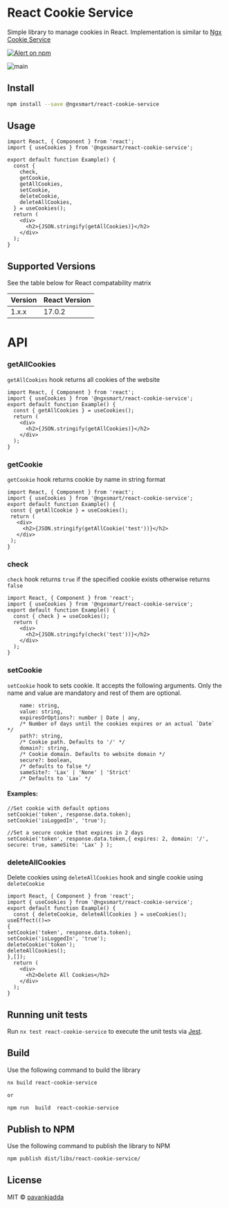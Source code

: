 # React Cookie Service

Simple library to manage cookies in React. Implementation is similar
to [Ngx Cookie Service](https://github.com/stevermeister/ngx-cookie-service)

<p >
   <a href="https://www.npmjs.com/@ngxsmart/react-cookie-service">
    <img src="https://img.shields.io/npm/v/@ngxsmart/react-cookie-service.svg?logo=npm&logoColor=fff&label=NPM+package&color=limegreen" alt="Alert on npm" />
  </a>
  </p>
  
  ![main](https://github.com/github/docs/actions/workflows/main.yml/badge.svg?branch=main)

## Install

```bash
npm install --save @ngxsmart/react-cookie-service
```

## Usage

```tsx
import React, { Component } from 'react';
import { useCookies } from '@ngxsmart/react-cookie-service';

export default function Example() {
  const {
    check,
    getCookie,
    getAllCookies,
    setCookie,
    deleteCookie,
    deleteAllCookies,
  } = useCookies();
  return (
    <div>
      <h2>{JSON.stringify(getAllCookies)}</h2>
    </div>
  );
}
```


## Supported Versions

See the table below for React compatability matrix

| Version | React Version      |
| ------- | ------------------ |
| 1.x.x   | 17.0.2 |


# API

### getAllCookies
`getAllCookies` hook returns all cookies of the website

```
import React, { Component } from 'react';
import { useCookies } from '@ngxsmart/react-cookie-service';
export default function Example() {
  const { getAllCookies } = useCookies();
  return (
    <div>
      <h2>{JSON.stringify(getAllCookies)}</h2>
    </div>
  );
}
```

### getCookie
`getCookie` hook returns cookie by name in string format
 ```
 import React, { Component } from 'react';
import { useCookies } from '@ngxsmart/react-cookie-service';
export default function Example() {
  const { getAllCookie } = useCookies();
  return (
    <div>
      <h2>{JSON.stringify(getAllCookie('test'))}</h2>
    </div>
  );
}
 
 ```

### check
`check` hook returns `true` if the specified cookie exists otherwise returns `false`
```
import React, { Component } from 'react';
import { useCookies } from '@ngxsmart/react-cookie-service';
export default function Example() {
  const { check } = useCookies();
  return (
    <div>
      <h2>{JSON.stringify(check('test'))}</h2>
    </div>
  );
}
```
### setCookie
`setCookie` hook to sets cookie. It accepts the following arguments. Only the name and value are mandatory and rest of them are optional.
  ```
      name: string,    
      value: string,    
      expiresOrOptions?: number | Date | any,   
      /* Number of days until the cookies expires or an actual `Date`  */
      path?: string,
      /* Cookie path. Defaults to '/' */
      domain?: string,    
      /* Cookie domain. Defaults to website domain */
      secure?: boolean,    
      /* defaults to false */
      sameSite?: 'Lax' | 'None' | 'Strict' 
      /* Defaults to `Lax` */

  ```
#### Examples:
```
//Set cookie with default options
setCookie('token', response.data.token);
setCookie('isLoggedIn', 'true');

//Set a secure cookie that expires in 2 days
setCookie('token', response.data.token,{ expires: 2, domain: '/', secure: true, sameSite: 'Lax' } );
```
### deleteAllCookies
Delete cookies using `deleteAllCookies` hook and single cookie using `deleteCookie`

```
import React, { Component } from 'react';
import { useCookies } from '@ngxsmart/react-cookie-service';
export default function Example() {
  const { deleteCookie, deleteAllCookies } = useCookies();
useEffect(()=>
{
setCookie('token', response.data.token);
setCookie('isLoggedIn', 'true');
deleteCookie('token');
deleteAllCookies();
},[]);
  return (
    <div>
      <h2>Delete All Cookies</h2>
    </div>
  );
}
```



## Running unit tests

Run `nx test react-cookie-service` to execute the unit tests via [Jest](https://jestjs.io).

## Build

Use the following command to build the library

```bash
nx build react-cookie-service

or

npm run  build  react-cookie-service
```

## Publish to NPM

Use the following command to publish the library to NPM

```bash
npm publish dist/libs/react-cookie-service/
```

## License

MIT © [pavankjadda](https://github.com/pavankjadda)
